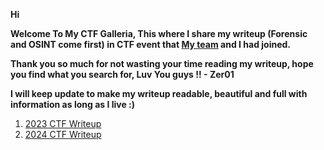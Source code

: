 **Hi**

**Welcome To My CTF Galleria, This where I share my writeup (Forensic and OSINT come first) in CTF event that [My team](https://m53-ctf.github.io/) and I had joined.**

**Thank you so much for not wasting your time reading my writeup, hope you find what you search for, Luv You guys !! - Zer01**

**I will keep update to make my writeup readable, beautiful and full with information as long as I live :)**

1. [2023 CTF Writeup](https://github.com/01bst/CTF-Writeup/tree/main/2023)
2. [2024 CTF Writeup](https://github.com/ItsZer01/CTF-Writeup/tree/main/2024)
